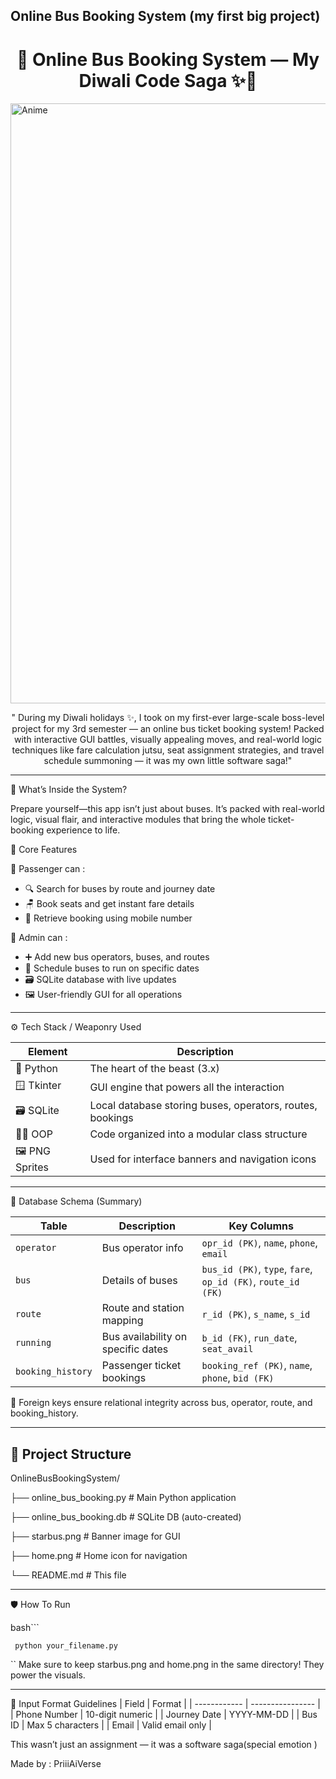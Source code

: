  Online Bus Booking System (my first big project)
------



<h1 align="center">🚌 Online Bus Booking System — My Diwali Code Saga ✨🚌</h1>
 <img src="https://cdn.dribbble.com/userupload/24649847/file/original-0660a8b2abd28d54531190326b3e0841.gif" width="960" alt="Anime" />
<p align="center">
  " During my Diwali holidays ✨, I took on my first-ever large-scale boss-level project for my 3rd semester — an online bus ticket booking system! Packed with interactive GUI battles, visually appealing moves, and real-world logic techniques like fare calculation jutsu, seat assignment strategies, and travel schedule summoning — it was my own little software saga!"
</p>

-------
🧩 What’s Inside the System?

Prepare yourself—this app isn’t just about buses. It’s packed with real-world logic, visual flair, and interactive modules that bring the whole ticket-booking experience to life.

 🎯 Core Features

 👥 Passenger can : 
- 🔍 Search for buses by route and journey date
- 🪑 Book seats and get instant fare details
- 📱 Retrieve booking using mobile number

 
 🔐 Admin can : 
- ➕ Add new bus operators, buses, and routes
- 📅 Schedule buses to run on specific dates
- 🗃️ SQLite database with live updates
- 🖼️ User-friendly GUI for all operations

--------------------------------------------

⚙️ Tech Stack / Weaponry Used

| Element         | Description                                               |
| --------------- | --------------------------------------------------------- |
| 🐍 Python       | The heart of the beast (3.x)                              |
| 🪟 Tkinter      | GUI engine that powers all the interaction                |
| 🗃️ SQLite       | Local database storing buses, operators, routes, bookings |
| 🧙‍♀️ OOP          | Code organized into a modular class structure             |
| 🖼️ PNG Sprites  | Used for interface banners and navigation icons           |

-----
🧱 Database Schema (Summary)

| Table             | Description                        | Key Columns                                                  |
| ----------------- | ---------------------------------- | ------------------------------------------------------------ |
| `operator`        | Bus operator info                  | `opr_id (PK)`, `name`, `phone`, `email`                      |
| `bus`             | Details of buses                   | `bus_id (PK)`, `type`, `fare`, `op_id (FK)`, `route_id (FK)` |
| `route`           | Route and station mapping          | `r_id (PK)`, `s_name`, `s_id`                                |
| `running`         | Bus availability on specific dates | `b_id (FK)`, `run_date`, `seat_avail`                        |
| `booking_history` | Passenger ticket bookings          | `booking_ref (PK)`, `name`, `phone`, `bid (FK)`              |

🔐 Foreign keys ensure relational integrity across bus, operator, route, and booking_history.

-------------------------------------------------------------------------------------------------------------------------------------------------------
## 📂 Project Structure

OnlineBusBookingSystem/

├── online_bus_booking.py # Main Python application

├── online_bus_booking.db # SQLite DB (auto-created)

├── starbus.png # Banner image for GUI

├── home.png # Home icon for navigation

└── README.md # This file

----


🛡️ How To Run

bash```
     
     python your_filename.py
``
Make sure to keep starbus.png and home.png in the same directory! They power the visuals.

----

📅 Input Format Guidelines
| Field        | Format           |
| ------------ | ---------------- |
| Phone Number | 10-digit numeric |
| Journey Date | YYYY-MM-DD       |
| Bus ID       | Max 5 characters |
| Email        | Valid email only |


This wasn’t just an assignment — it was a software saga(special emotion )

Made by : PriiiAiVerse
